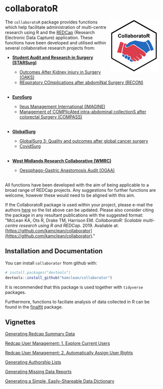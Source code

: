 collaboratoR
==========

<img src="man/figures/collaborator_logo.png" align="right" width="159" height="174"/>

The `collaboratoR` package provides functions which help facilitate administration of multi-centre research using R and the [REDCap](https://www.ncbi.nlm.nih.gov/pmc/articles/PMC2700030/) (Research Electronic Data Capture) application. These functions have been developed and utilised within several collaborative research projects from:

- [**Student Audit and Research in Surgery (STARSurg)**](https://www.starsurg.org)
  - [Outcomes After Kidney injury in Surgery (OAKS)](https://starsurg.org/oaks-2/)
  - [REspiratory COmplications after abdomiNal Surgery (RECON)](https://starsurg.org/recon-project-18-19/)
<br><br>
  
- [**EuroSurg**](http://www.eurosurg.org)
  - [Ileus Management International (IMAGINE)](http://eurosurg.org/imagine-hub/)
  - [Management of COMPlicAted intra-abdominal collectionS after colorectal Surgery (COMPASS)](http://eurosurg.org/compass-study-hub/)
<br><br>

- [**GlobalSurg**](http://globalsurg.org/)
  - [GlobalSurg 3: Quality and outcomes after global cancer surgery](http://globalsurg.org/projects/cohort-studies/globalsurg-3/)
  - [CovidSurg](https://globalsurg.org/covidsurg/)
<br><br>

- [**West Midlands Research Collaborative (WMRC)**](http://www.wmresearch.org.uk)
  - [Oesophago-Gastric Anastomosis Audit (OGAA)](https://ogaa.org.uk/)
<br><br>

All functions have been developed with the aim of being applicable to a broad range of REDCap projects. Any suggestions for further functions are welcome, however these would need to be aligned with this aim.

If the CollaboratoR package is used within your project, please e-mail the authors [here](mailto:v1kmcle6@ed.ac.uk) so the list above can be updated. Please also consider citing the package in any resultant publications with the suggested format: "McLean KA, Ots R, Drake TM, Harrison EM. *CollaboratoR: Scalable multi-centre research using R and REDCap*. 2019. Avaliable at: [https://github.com/kamclean/collaborator](https://github.com/kamclean/collaborator)."

Installation and Documentation
------------------------------

You can install `collaborator` from github with:

``` r
# install.packages("devtools")
devtools::install_github("kamclean/collaborator")
```

It is recommended that this package is used together with `tidyverse` packages.

Furthermore, functions to faciliate analysis of data collected in R can be found in the [finalfit](https://github.com/ewenharrison/finalfit/blob/master/README.md) package.

Vignettes
---------
[Generating Redcap Summary Data](https://github.com/kamclean/collaborator/blob/master/vignettes/vignette_summary.md)

[Redcap User Management: 1. Explore Current Users](https://github.com/kamclean/collaborator/blob/master/vignettes/vignette_user_1_explore.md)

[Redcap User Management: 2. Automatically Assign User Rights](https://github.com/kamclean/collaborator/blob/master/vignettes/vignette_user_2_assign.md)

[Generating Authorship Lists](https://github.com/kamclean/collaborator/blob/master/vignettes/vignette_authors.md)

[Generating Missing Data Reports](https://github.com/kamclean/collaborator/blob/master/vignettes/vignette_missing.md)

[Generating a Simple, Easily-Shareable Data Dictionary](https://github.com/kamclean/collaborator/blob/master/vignettes/vignette_data_dict.md)
